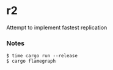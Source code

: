 # r2
Attempt to implement fastest replication

### Notes

```
$ time cargo run --release
$ cargo flamegraph
```
